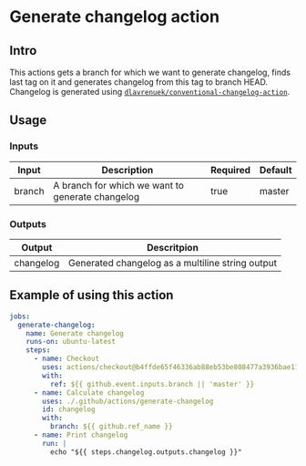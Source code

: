 # Generate changelog action

## Intro

This actions gets a branch for which we want to generate changelog, finds last tag on it and generates changelog from this tag to branch HEAD. Changelog is generated using [`dlavrenuek/conventional-changelog-action`](https://github.com/dlavrenuek/conventional-changelog-action).

## Usage

### Inputs

| Input  |                   Description                    | Required | Default |
|--------|--------------------------------------------------|----------|---------|
| branch | A branch for which we want to generate changelog | true     | master  |

### Outputs

|  Output   |                   Descritpion                    |
|-----------|--------------------------------------------------|
| changelog | Generated changelog as a multiline string output |

## Example of using this action

```yaml
jobs:
  generate-changelog:
    name: Generate changelog
    runs-on: ubuntu-latest
    steps:
      - name: Checkout
        uses: actions/checkout@b4ffde65f46336ab88eb53be808477a3936bae11 # v4
        with:
          ref: ${{ github.event.inputs.branch || 'master' }}
      - name: Calculate changelog
        uses: ./.github/actions/generate-changelog
        id: changelog
        with:
          branch: ${{ github.ref_name }}
      - name: Print changelog
        run: |
          echo "${{ steps.changelog.outputs.changelog }}"
```


